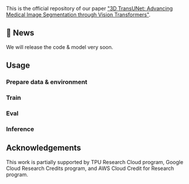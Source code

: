 

This is the official repository of our paper ["3D TransUNet: Advancing Medical Image
Segmentation through Vision Transformers"](https://arxiv.org/abs/2310.07781). 

## 📰 News

We will release the code & model very soon. 


## Usage

### Prepare data & environment

### Train

### Eval

### Inference

## Acknowledgements
This work is partially supported by TPU Research Cloud program, Google Cloud Research Credits program, and AWS Cloud Credit for Research program.
